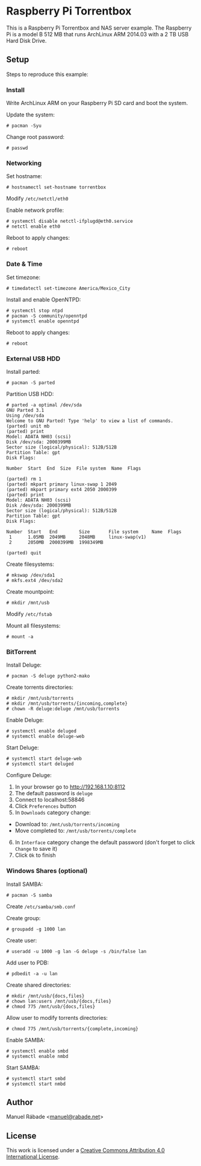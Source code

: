 Raspberry Pi Torrentbox
=======================

This is a Raspberry Pi Torrentbox and NAS server example. The Raspberry
Pi is a model B 512 MB that runs ArchLinux ARM 2014.03 with a 2 TB USB
Hard Disk Drive.

Setup
-----

Steps to reproduce this example:

### Install 

Write ArchLinux ARM on your Raspberry Pi SD card and boot the system.

Update the system:

    # pacman -Syu

Change root password:

    # passwd

### Networking

Set hostname: 

    # hostnamectl set-hostname torrentbox

Modify `/etc/netctl/eth0`

Enable network profile:

    # systemctl disable netctl-ifplugd@eth0.service
    # netctl enable eth0

Reboot to apply changes:
    
    # reboot

### Date & Time

Set timezone:

    # timedatectl set-timezone America/Mexico_City

Install and enable OpenNTPD:

    # systemctl stop ntpd
    # pacman -S community/openntpd
    # systemctl enable openntpd

Reboot to apply changes:

    # reboot

### External USB HDD

Install parted:

    # pacman -S parted

Partition USB HDD:

```
# parted -a optimal /dev/sda
GNU Parted 3.1
Using /dev/sda
Welcome to GNU Parted! Type 'help' to view a list of commands.
(parted) unit mb
(parted) print                                                            
Model: ADATA NH03 (scsi)
Disk /dev/sda: 2000399MB
Sector size (logical/physical): 512B/512B
Partition Table: gpt
Disk Flags: 

Number  Start  End  Size  File system  Name  Flags

(parted) rm 1
(parted) mkpart primary linux-swap 1 2049
(parted) mkpart primary ext4 2050 2000399
(parted) print                                                            
Model: ADATA NH03 (scsi)
Disk /dev/sda: 2000399MB
Sector size (logical/physical): 512B/512B
Partition Table: gpt
Disk Flags: 

Number  Start   End        Size       File system     Name  Flags
 1      1.05MB  2049MB     2048MB     linux-swap(v1)
 2      2050MB  2000399MB  1998349MB

(parted) quit
```

Create filesystems:

    # mkswap /dev/sda1 
    # mkfs.ext4 /dev/sda2

Create mountpoint:

    # mkdir /mnt/usb

Modify `/etc/fstab`

Mount all filesystems:

    # mount -a

### BitTorrent

Install Deluge:

    # pacman -S deluge python2-mako

Create torrents directories:

    # mkdir /mnt/usb/torrents
    # mkdir /mnt/usb/torrents/{incoming,complete}
    # chown -R deluge:deluge /mnt/usb/torrents

Enable Deluge:

    # systemctl enable deluged
    # systemctl enable deluge-web

Start Deluge:

    # systemctl start deluge-web
    # systemctl start deluged

Configure Deluge:

1. In your browser go to http://192.168.1.10:8112
2. The default password is `deluge`
3. Connect to localhost:58846
4. Click `Preferences` button
5. In `Downloads` category change:
  * Download to: `/mnt/usb/torrents/incoming`
  * Move completed to: `/mnt/usb/torrents/complete`
6. In `Interface` category change the default password (don't forget to
   click `Change` to save it)
7. Click `Ok` to finish

### Windows Shares (optional)

Install SAMBA:

    # pacman -S samba

Create `/etc/samba/smb.conf`

Create group:

    # groupadd -g 1000 lan

Create user:

    # useradd -u 1000 -g lan -G deluge -s /bin/false lan

Add user to PDB:

    # pdbedit -a -u lan

Create shared directories:

    # mkdir /mnt/usb/{docs,files}
    # chown lan:users /mnt/usb/{docs,files}
    # chmod 775 /mnt/usb/{docs,files}

Allow user to modify torrents directories:

    # chmod 775 /mnt/usb/torrents/{complete,incoming}

Enable SAMBA:

    # systemctl enable smbd
    # systemctl enable nmbd

Start SAMBA:

    # systemctl start smbd
    # systemctl start nmbd

Author
------

Manuel Rábade <[manuel@rabade.net](mailto:manuel@rabade.net)>

License
-------

This work is licensed under a [Creative Commons Attribution 4.0
International License](http://creativecommons.org/licenses/by/4.0/).
